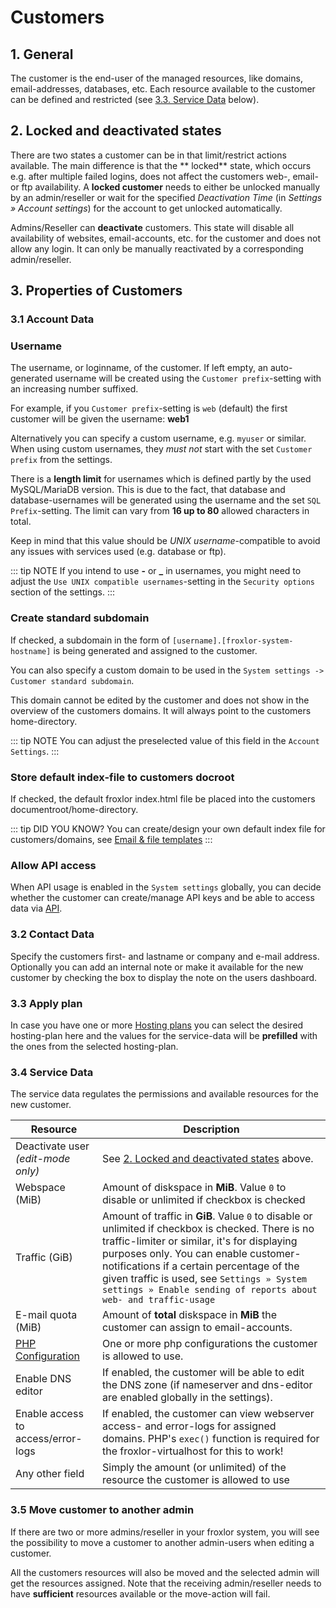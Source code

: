 # Customers

## 1. General

The customer is the end-user of the managed resources, like domains, email-addresses, databases, etc. Each resource
available to the customer can be defined and restricted (see [3.3. Service Data](#_3-3-service-data) below).

## 2. Locked and deactivated states

There are two states a customer can be in that limit/restrict actions available. The main difference is that the **
locked** state, which occurs e.g. after multiple failed logins, does not affect the customers web-, email- or ftp
availability. A **locked customer** needs to either be unlocked manually by an admin/reseller or wait for the
specified _Deactivation Time_ (in _Settings » Account settings_) for the account to get unlocked automatically.

Admins/Reseller can **deactivate** customers. This state will disable all availability of websites, email-accounts, etc.
for the customer and does not allow any login. It can only be manually reactivated by a corresponding admin/reseller.

## 3. Properties of Customers

<UiBrowser :src="$withBase('/img/frx_customers_overview.png')" alt="Customers overview"/>

### 3.1 Account Data

### Username

The username, or loginname, of the customer. If left empty, an auto-generated username will be created using
the `Customer prefix`-setting with an increasing number suffixed.

For example, if you `Customer prefix`-setting is `web` (default) the first customer will be given the username: **web1**

Alternatively you can specify a custom username, e.g. `myuser` or similar. When using custom usernames, they _must not_
start with the set `Customer prefix` from the settings.

There is a **length limit** for usernames which is defined partly by the used MySQL/MariaDB version. This is due to the
fact, that database and database-usernames will be generated using the username and the set `SQL Prefix`-setting. The
limit can vary from **16 up to 80** allowed characters in total.

Keep in mind that this value should be _UNIX username_-compatible to avoid any issues with services used (e.g. database
or ftp).

::: tip NOTE
If you intend to use **-** or **_** in usernames, you might need to adjust the `Use UNIX compatible usernames`-setting
in the `Security options` section of the settings.
:::

### Create standard subdomain

If checked, a subdomain in the form of `[username].[froxlor-system-hostname]` is being generated and assigned to the
customer.

You can also specify a custom domain to be used in the `System settings -> Customer standard subdomain`.

This domain cannot be edited by the customer and does not show in the overview of the customers domains. It will always
point to the customers home-directory.

::: tip NOTE
You can adjust the preselected value of this field in the `Account Settings`.
:::

### Store default index-file to customers docroot

If checked, the default froxlor index.html file be placed into the customers documentroot/home-directory.

::: tip DID YOU KNOW?
You can create/design your own default index file for customers/domains,
see [Email & file templates](../../miscellaneous/#_2-email-file-templates)
:::

### Allow API access

When API usage is enabled in the `System settings` globally, you can decide whether the customer can create/manage API
keys and be able to access data via [API](../../../api-guide/).

### 3.2 Contact Data

Specify the customers first- and lastname or company and e-mail address. Optionally you can add an internal note or make
it available for the new customer by checking the box to display the note on the users dashboard.

### 3.3 Apply plan

In case you have one or more [Hosting plans](../hosting-plans/) you can select the desired hosting-plan here and the
values for the service-data will be **prefilled** with the ones from the selected hosting-plan.

### 3.4 Service Data

The service data regulates the permissions and available resources for the new customer.

| Resource                                                   | Description                                                                                                                                                                                                                                                                                                                                              |
|------------------------------------------------------------|----------------------------------------------------------------------------------------------------------------------------------------------------------------------------------------------------------------------------------------------------------------------------------------------------------------------------------------------------------|
| Deactivate user _(edit-mode only)_ | See [2. Locked and deactivated states](#_2-locked-and-deactivated-states) above.                                                                                                                                                                                                                                                                         |
| Webspace (MiB)                                             | Amount of diskspace in **MiB**. Value `0` to disable or unlimited if checkbox is checked                                                                                                                                                                                                                                                                 |
| Traffic (GiB)                                              | Amount of traffic in **GiB**. Value `0` to disable or unlimited if checkbox is checked. There is no traffic-limiter or similar, it's for displaying purposes only. You can enable customer-notifications if a certain percentage of the given traffic is used, see `Settings » System settings » Enable sending of reports about web- and traffic-usage` |
| E-mail quota (MiB)                                         | Amount of **total** diskspace in **MiB** the customer can assign to email-accounts.                                                                                                                                                                                                                                                                      |
| [PHP Configuration](../../php-versions-and-configurations) | One or more php configurations the customer is allowed to use.                                                                                                                                                                                                                                                                                           |
| Enable DNS editor                                          | If enabled, the customer will be able to edit the DNS zone (if nameserver and dns-editor are enabled globally in the settings).                                                                                                                                                                                                                          |
| Enable access to access/error-logs                         | If enabled, the customer can view webserver access- and error-logs for assigned domains. PHP's `exec()` function is required for the froxlor-virtualhost for this to work!                                                                                                                                                                               |
| Any other field                                            | Simply the amount (or unlimited) of the resource the customer is allowed to use                                                                                                                                                                                                                                                                          |

### 3.5 Move customer to another admin

If there are two or more admins/reseller in your froxlor system, you will see the possibility to move a customer to
another admin-users when editing a customer.

All the customers resources will also be moved and the selected admin will get the resources assigned. Note that the
receiving admin/reseller needs to have **sufficient** resources available or the move-action will fail.

<UiBrowser :src="$withBase('/img/frx_customers_move.png')" alt="Customers - Move to another admin"/>
